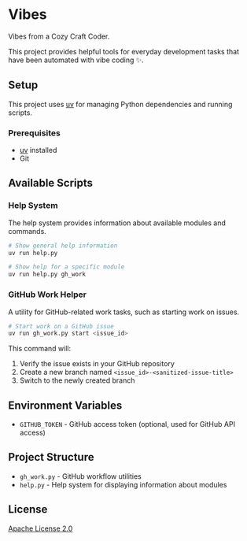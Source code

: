 # Vibes

Vibes from a Cozy Craft Coder.

This project provides helpful tools for everyday development tasks that have been automated with vibe coding ✨.

## Setup

This project uses [uv](https://github.com/astral-sh/uv) for managing Python dependencies and running scripts.

### Prerequisites

- [uv](https://github.com/astral-sh/uv) installed
- Git

## Available Scripts

### Help System

The help system provides information about available modules and commands.

```bash
# Show general help information
uv run help.py

# Show help for a specific module
uv run help.py gh_work
```

### GitHub Work Helper

A utility for GitHub-related work tasks, such as starting work on issues.

```bash
# Start work on a GitHub issue
uv run gh_work.py start <issue_id>
```

This command will:
1. Verify the issue exists in your GitHub repository
2. Create a new branch named `<issue_id>-<sanitized-issue-title>`
3. Switch to the newly created branch

## Environment Variables

- `GITHUB_TOKEN` - GitHub access token (optional, used for GitHub API access)

## Project Structure

- `gh_work.py` - GitHub workflow utilities
- `help.py` - Help system for displaying information about modules

## License

[Apache License 2.0](https://opensource.org/licenses/Apache-2.0)
